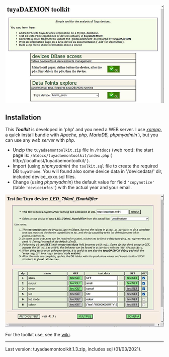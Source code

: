 ![](https://github.com/msillano/tuyaDAEMON/blob/main/pics/toolkit02.jpg)

## Installation ##
This **_Toolkit_** is developed in 'php' and you need a WEB server. I use [*xampp*](https://www.apachefriends.org/it/index.htm), a quick install bundle with *Apache, php, MariaDB, phpmyadmin* ), but you can use any *web server* with *php*.
 - Unzip the `tuyadaemontoolkit.zip` file in `/htdocs` (web root): the start page is: `/htdocs/tuyadaemontoolkit/index.php` ( http://localhost/tuyadaemontoolkit/ ).
 - Import (using _phpmyadmin_) the `toolkit.sql` file to create the required DB `tuyathome`. You will found also some device data in '/devicedata/' dir, included device_xxxx.sql files.
 - Change (using _phpmyadmin_) the default value for field `'copynotice'` (table `'deviceinfos'`) with the actual year and your email.

![](https://github.com/msillano/tuyaDAEMON/blob/main/pics/toolkit01.jpg)

For the toolkit use, see the [wiki](https://github.com/msillano/tuyaDAEMON/wiki/tuyaDAEMON-toolkit).

------------------------
Last version:  tuyadaemontoolkit.1.3.zip, includes sql  (01/03/2021).
